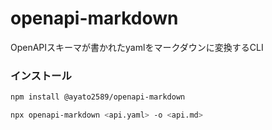 # openapi-markdown

OpenAPIスキーマが書かれたyamlをマークダウンに変換するCLI

### インストール

```bash
npm install @ayato2589/openapi-markdown
```

```bash
npx openapi-markdown <api.yaml> -o <api.md>
```
